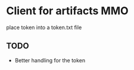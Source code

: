 # Client for artifacts MMO
place token into a token.txt file
## TODO
- Better handling for the token
